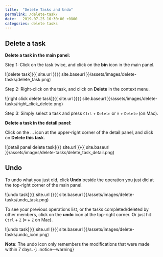 ```yaml
---
title:  "Delete Tasks and Undo"
permalink: /delete-task/
date:   2019-07-25 16:30:00 +0800
categories: delete tasks
---
```

## Delete a task

**Delete a task in the main panel:**

Step 1: Click on the task twice, and click on the **bin** icon in the main panel. 

![delete task]({{ site.url }}{{ site.baseurl }}/assets/images/delete-tasks/delete_task.png)

Step 2: Right-click on the task, and click on **Delete** in the context menu.

![right click delete task]({{ site.url }}{{ site.baseurl }}/assets/images/delete-tasks/right_click_delete.png)

Step 3: Simply select a task and press `Ctrl` + `Delete` or `⌘` + `Delete` (on Mac). 

**Delete a task in the detail panel:**

Click on the ... icon at the upper-right corner of the detail panel, and click on **Delete this task**.

![detail panel delete task]({{ site.url }}{{ site.baseurl }}/assets/images/delete-tasks/delete_task_detail.png)

## Undo

To undo what you just did, click **Undo** beside the operation you just did at the top-right corner of the main panel.

![undo task]({{ site.url }}{{ site.baseurl }}/assets/images/delete-tasks/undo_task.png)

To see your previous operations list, or the tasks completed/deleted by other members, click on the **undo** icon at the top-right corner. Or just hit `Ctrl` + `Z` (`⌘` + `Z` on Mac).

![undo task]({{ site.url }}{{ site.baseurl }}/assets/images/delete-tasks/undo_icon.png)

**Note:** The undo icon only remembers the modifications that were made within 7 days.
{: .notice--warning}